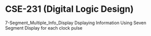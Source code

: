 # CSE-231 (Digital Logic Design)
7-Segment_Multiple_Info_Display
Dsplaying Information Using Seven Segment Display for each clock pulse
